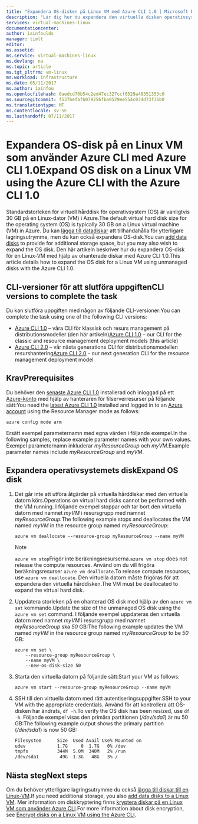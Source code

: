 ```yaml
---
title: "Expandera OS-disken på Linux VM med Azure CLI 1.0 | Microsoft Docs"
description: "Lär dig hur du expandera den virtuella disken operativsystem (OS) på en Linux VM som använder Azure CLI 1.0 och Resource Manager-distributionsmodellen"
services: virtual-machines-linux
documentationcenter: 
author: iainfoulds
manager: timlt
editor: 
ms.assetid: 
ms.service: virtual-machines-linux
ms.devlang: na
ms.topic: article
ms.tgt_pltfrm: vm-linux
ms.workload: infrastructure
ms.date: 05/11/2017
ms.author: iainfou
ms.openlocfilehash: 0aedcd70b54c2ed47ec327ccf0529a48351353c0
ms.sourcegitcommit: f537befafb079256fba0529ee554c034d73f36b0
ms.translationtype: MT
ms.contentlocale: sv-SE
ms.lasthandoff: 07/11/2017
---
```

# <a name="expand-os-disk-on-a-linux-vm-using-the-azure-cli-with-the-azure-cli-10"></a><span data-ttu-id="cc936-103">Expandera OS-disk på en Linux VM som använder Azure CLI med Azure CLI 1.0</span><span class="sxs-lookup"><span data-stu-id="cc936-103">Expand OS disk on a Linux VM using the Azure CLI with the Azure CLI 1.0</span></span>
<span data-ttu-id="cc936-104">Standardstorleken för virtuell hårddisk för operativsystem (OS) är vanligtvis 30 GB på en Linux-dator (VM) i Azure.</span><span class="sxs-lookup"><span data-stu-id="cc936-104">The default virtual hard disk size for the operating system (OS) is typically 30 GB on a Linux virtual machine (VM) in Azure.</span></span> <span data-ttu-id="cc936-105">Du kan [lägga till datadiskar](add-disk.md) att tillhandahålla för ytterligare lagringsutrymme, men du kan också expandera OS-disk.</span><span class="sxs-lookup"><span data-stu-id="cc936-105">You can [add data disks](add-disk.md) to provide for additional storage space, but you may also wish to expand the OS disk.</span></span> <span data-ttu-id="cc936-106">Den här artikeln beskriver hur du expandera OS-disk för en Linux-VM med hjälp av ohanterade diskar med Azure CLI 1.0.</span><span class="sxs-lookup"><span data-stu-id="cc936-106">This article details how to expand the OS disk for a Linux VM using unmanaged disks with the Azure CLI 1.0.</span></span>

## <a name="cli-versions-to-complete-the-task"></a><span data-ttu-id="cc936-107">CLI-versioner för att slutföra uppgiften</span><span class="sxs-lookup"><span data-stu-id="cc936-107">CLI versions to complete the task</span></span>
<span data-ttu-id="cc936-108">Du kan slutföra uppgiften med någon av följande CLI-versioner:</span><span class="sxs-lookup"><span data-stu-id="cc936-108">You can complete the task using one of the following CLI versions:</span></span>

- <span data-ttu-id="cc936-109">[Azure CLI 1.0](#prerequisites) – våra CLI för klassisk och resurs management på distributionsmodeller (den här artikeln)</span><span class="sxs-lookup"><span data-stu-id="cc936-109">[Azure CLI 1.0](#prerequisites) – our CLI for the classic and resource management deployment models (this article)</span></span>
- <span data-ttu-id="cc936-110">[Azure CLI 2.0](expand-disks.md) – vår nästa generations CLI för distributionsmodellen resurshantering</span><span class="sxs-lookup"><span data-stu-id="cc936-110">[Azure CLI 2.0](expand-disks.md) - our next generation CLI for the resource management deployment model</span></span>

## <a name="prerequisites"></a><span data-ttu-id="cc936-111">Krav</span><span class="sxs-lookup"><span data-stu-id="cc936-111">Prerequisites</span></span>
<span data-ttu-id="cc936-112">Du behöver den [senaste Azure CLI 1.0](../../cli-install-nodejs.md) installerad och inloggad på ett [Azure-konto](https://azure.microsoft.com/pricing/free-trial/) med hjälp av hanteraren för filserverresurser på följande sätt:</span><span class="sxs-lookup"><span data-stu-id="cc936-112">You need the [latest Azure CLI 1.0](../../cli-install-nodejs.md) installed and logged in to an [Azure account](https://azure.microsoft.com/pricing/free-trial/) using the Resource Manager mode as follows:</span></span>

```azurecli
azure config mode arm
```

<span data-ttu-id="cc936-113">Ersätt exempel parameternamn med egna värden i följande exempel.</span><span class="sxs-lookup"><span data-stu-id="cc936-113">In the following samples, replace example parameter names with your own values.</span></span> <span data-ttu-id="cc936-114">Exempel parameternamn inkluderar *myResourceGroup* och *myVM*.</span><span class="sxs-lookup"><span data-stu-id="cc936-114">Example parameter names include *myResourceGroup* and *myVM*.</span></span>

## <a name="expand-os-disk"></a><span data-ttu-id="cc936-115">Expandera operativsystemets disk</span><span class="sxs-lookup"><span data-stu-id="cc936-115">Expand OS disk</span></span>

1. <span data-ttu-id="cc936-116">Det går inte att utföra åtgärder på virtuella hårddiskar med den virtuella datorn körs.</span><span class="sxs-lookup"><span data-stu-id="cc936-116">Operations on virtual hard disks cannot be performed with the VM running.</span></span> <span data-ttu-id="cc936-117">I följande exempel stoppar och tar bort den virtuella datorn med namnet *myVM* i resursgrupp med namnet *myResourceGroup*:</span><span class="sxs-lookup"><span data-stu-id="cc936-117">The following example stops and deallocates the VM named *myVM* in the resource group named *myResourceGroup*:</span></span>

    ```azurecli
    azure vm deallocate --resource-group myResourceGroup --name myVM
    ```

    > [!NOTE]
    > <span data-ttu-id="cc936-118">`azure vm stop`Frigör inte beräkningsresurserna.</span><span class="sxs-lookup"><span data-stu-id="cc936-118">`azure vm stop` does not release the compute resources.</span></span> <span data-ttu-id="cc936-119">Använd om du vill frigöra beräkningsresurser `azure vm deallocate`.</span><span class="sxs-lookup"><span data-stu-id="cc936-119">To release compute resources, use `azure vm deallocate`.</span></span> <span data-ttu-id="cc936-120">Den virtuella datorn måste frigöras för att expandera den virtuella hårddisken.</span><span class="sxs-lookup"><span data-stu-id="cc936-120">The VM must be deallocated to expand the virtual hard disk.</span></span>

2. <span data-ttu-id="cc936-121">Uppdatera storleken på en ohanterad OS disk med hjälp av den `azure vm set` kommando.</span><span class="sxs-lookup"><span data-stu-id="cc936-121">Update the size of the unmanaged OS disk using the `azure vm set` command.</span></span> <span data-ttu-id="cc936-122">I följande exempel uppdateras den virtuella datorn med namnet *myVM* i resursgrupp med namnet *myResourceGroup* ska *50* GB:</span><span class="sxs-lookup"><span data-stu-id="cc936-122">The following example updates the VM named *myVM* in the resource group named *myResourceGroup* to be *50* GB:</span></span>

    ```azurecli
    azure vm set \
        --resource-group myResourceGroup \
        --name myVM \
        --new-os-disk-size 50
    ```

3. <span data-ttu-id="cc936-123">Starta den virtuella datorn på följande sätt:</span><span class="sxs-lookup"><span data-stu-id="cc936-123">Start your VM as follows:</span></span>

    ```azurecli
    azure vm start --resource-group myResourceGroup --name myVM
    ```

4. <span data-ttu-id="cc936-124">SSH till den virtuella datorn med rätt autentiseringsuppgifter.</span><span class="sxs-lookup"><span data-stu-id="cc936-124">SSH to your VM with the appropriate credentials.</span></span> <span data-ttu-id="cc936-125">Använd för att kontrollera att OS-disken har ändrats, `df -h`.</span><span class="sxs-lookup"><span data-stu-id="cc936-125">To verify the OS disk has been resized, use `df -h`.</span></span> <span data-ttu-id="cc936-126">Följande exempel visas den primära partitionen (*/dev/sda1*) är nu 50 GB:</span><span class="sxs-lookup"><span data-stu-id="cc936-126">The following example output shows the primary partition (*/dev/sda1*) is now 50 GB:</span></span>

    ```bash
    Filesystem      Size  Used Avail Use% Mounted on
    udev            1.7G     0  1.7G   0% /dev
    tmpfs           344M  5.0M  340M   2% /run
    /dev/sda1        49G  1.3G   48G   3% /
    ```

## <a name="next-steps"></a><span data-ttu-id="cc936-127">Nästa steg</span><span class="sxs-lookup"><span data-stu-id="cc936-127">Next steps</span></span>
<span data-ttu-id="cc936-128">Om du behöver ytterligare lagringsutrymme du också [lägga till diskar till en Linux-VM](add-disk.md).</span><span class="sxs-lookup"><span data-stu-id="cc936-128">If you need additional storage, you also [add data disks to a Linux VM](add-disk.md).</span></span> <span data-ttu-id="cc936-129">Mer information om diskkryptering finns [kryptera diskar på en Linux VM som använder Azure CLI](encrypt-disks.md).</span><span class="sxs-lookup"><span data-stu-id="cc936-129">For more information about disk encryption, see [Encrypt disks on a Linux VM using the Azure CLI](encrypt-disks.md).</span></span>
